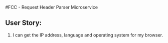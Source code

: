 #FCC - Request Header Parser Microservice

## User Story:

  1.  I can get the IP address, language and operating system for my browser.
